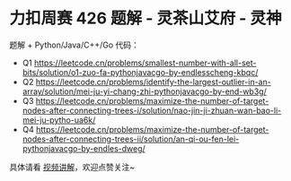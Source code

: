 # 力扣周赛 426 题解 - 灵茶山艾府 - 灵神

题解 + Python/Java/C++/Go 代码：

- Q1 https://leetcode.cn/problems/smallest-number-with-all-set-bits/solution/o1-zuo-fa-pythonjavacgo-by-endlesscheng-kbqc/
- Q2 https://leetcode.cn/problems/identify-the-largest-outlier-in-an-array/solution/mei-ju-yi-chang-zhi-pythonjavacgo-by-end-wb3g/
- Q3 https://leetcode.cn/problems/maximize-the-number-of-target-nodes-after-connecting-trees-i/solution/nao-jin-ji-zhuan-wan-bao-li-mei-ju-pytho-ua6k/
- Q4 https://leetcode.cn/problems/maximize-the-number-of-target-nodes-after-connecting-trees-ii/solution/an-qi-ou-fen-lei-pythonjavacgo-by-endles-dweg/

具体请看 [视频讲解](https://www.bilibili.com/video/BV1tAzoY1EUN/)，欢迎点赞关注~
